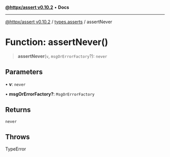 [**@httpx/assert v0.10.2**](../../README.md) • **Docs**

***

[@httpx/assert v0.10.2](../../README.md) / [types.asserts](../README.md) / assertNever

# Function: assertNever()

> **assertNever**(`v`, `msgOrErrorFactory`?): `never`

## Parameters

• **v**: `never`

• **msgOrErrorFactory?**: `MsgOrErrorFactory`

## Returns

`never`

## Throws

TypeError
